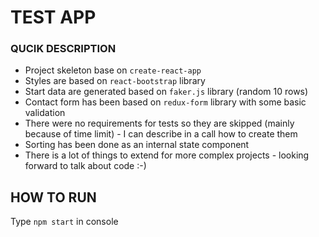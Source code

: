 # TEST APP

### QUCIK DESCRIPTION
* Project skeleton base on `create-react-app`
* Styles are based on `react-bootstrap` library
* Start data are generated based on `faker.js` library (random 10 rows)
* Contact form has been based on `redux-form` library with some basic validation
* There were no requirements for tests so they are skipped (mainly because of time limit) - I can describe in a call how to create them
* Sorting has been done as an internal state component
* There is a lot of things to extend for more complex projects - looking forward to talk about code :-)

## HOW TO RUN
Type `npm start` in console
